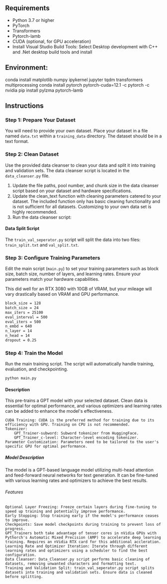 ## Requirements

- Python 3.7 or higher
- PyTorch
- Transformers
- Pytorch-lamb
- CUDA (optional, for GPU acceleration)
- Install Visual Studio Build Tools: Select Desktop development with C++ and .Net desktop build tools and install

## Environment:
conda install matplotlib numpy ipykernel jupyter tqdm transformers multiprocessing
conda install pytorch pytorch-cuda=12.1 -c pytorch -c nvidia
pip install pylzma pytorch-lamb

## Instructions

### Step 1: Prepare Your Dataset
You will need to provide your own dataset. Place your dataset in a file named `data.txt` within a `training_data` directory. The dataset should be in a text format.

### Step 2: Clean Dataset
Use the provided data cleanser to clean your data and split it into training and validation sets. The data cleanser script is located in the `data_cleanser.py` file.

1. Update the file paths, pool number, and chunk size in the data cleanser script based on your dataset and hardware specifications.
2. Update the clean_text function with cleaning parameters catered to your dataset. The included function only has basic cleaning functionality and is not sufficient for all datasets. Customizing to your own data set is highly recommended.
3. Run the data cleanser script:

#### Data Split Script
The `train_val_seperator.py` script will split the data into two files: `train_split.txt` and `val_split.txt`.

### Step 3: Configure Training Parameters
Edit the main script (`main.py`) to set your training parameters such as block size, batch size, number of layers, and learning rates. Ensure your parameters match your hardware capabilities.

This did well for an RTX 3080 with 10GB of VRAM, but your mileage will vary drastically based on VRAM and GPU performance.

```bash
block_size = 128
batch_size = 24
max_iters = 25100
eval_interval = 500
eval_iters = 500
n_embd = 640
n_layer = 14
n_head = 14
dropout = 0.25
```

### Step 4: Train the Model
Run the main training script. The script will automatically handle training, evaluation, and checkpointing.

```bash
python main.py
```

#### Description

This pre-trains a GPT model with your selected dataset. Clean data is essential for optimal performance, and various optimizers and learning rates can be added to enhance the model's effectiveness.

    CUDA Training: CUDA is the preferred method for training due to its efficiency with GPU. Training on CPU is not recommended.
    Tokenizer:
        GPT_Trainer-subword: Subword tokenizer from HuggingFace.
        GPT_Trainer_c-level: Character-level encoding tokenizer.
    Parameter Customization: Parameters need to be tailored to the user's specific GPU for optimal performance.

##### Model Description

The model is a GPT-based language model utilizing multi-head attention and feed-forward neural networks for text generation. It can be fine-tuned with various learning rates and optimizers to achieve the best results.

###### Features

    Optional Layer Freezing: Freeze certain layers during fine-tuning to speed up training and potentially improve performance.
    Early Stopping: Stop training early if the model's performance ceases to improve.
    Checkpoints: Save model checkpoints during training to prevent loss of progress.
    GPT_Trainers both take advantage of tensor cores in nVidia GPUs with Pythorch's Automatic Mixed Precision (AMP) to accelerate deep learning training. Requires an nVidia RTX card for this additional accleration. 
    Learning Rate and Optimizer Iteration: Iterate through different learning rates and optimizers using a scheduler to find the best configuration.
    Data Cleanser: Data_Cleanser.py script performs basic cleaning of datasets, removing unwanted characters and formatting text.
    Training and Validation Split: train_val_seperator.py script splits datasets into training and validation sets. Ensure data is cleaned before splitting.